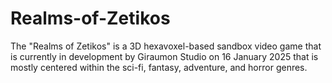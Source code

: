 # Realms-of-Zetikos
The "Realms of Zetikos" is a 3D hexavoxel-based sandbox video game that is currently in development by Giraumon Studio on 16 January 2025 that is mostly centered within the sci-fi, fantasy, adventure, and horror genres.
